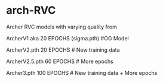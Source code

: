 # arch-RVC

Archer RVC models with varying quality from


ArcherV1 aka 20 EPOCHS (sigma.pth) #OG Model


ArcherV2.pth  20 EPOCHS # New training data


ArcherV2.5.pth  60 EPOCHS # More epochs


Archer3.pth  100 EPOCHS # New training data + More epochs

